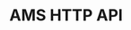# AMS HTTP API

<link rel="stylesheet" type="text/css" href="../../../_static/swagger-ui/swagger-ui.css" ></link>
<link rel="stylesheet" type="text/css" href="../../../_static/swagger-override.css" ></link>
<div id="swagger-ui"></div>

<script src="../../../_static/swagger-ui/swagger-ui-bundle.js" charset="UTF-8"> </script>
<script src="../../../_static/swagger-ui/swagger-ui-standalone-preset.js" charset="UTF-8"> </script>
<script>
window.onload = function() {
  // Begin Swagger UI call region
  const ui = SwaggerUIBundle({
    url: window.location.pathname +"../../../ams-api.yaml",
    dom_id: '#swagger-ui',
    deepLinking: true,
    presets: [
      SwaggerUIBundle.presets.apis,
      SwaggerUIStandalonePreset
    ],
    plugins: [],
    validatorUrl: "none",
    defaultModelsExpandDepth: -1,
    supportedSubmitMethods: []
  })
  // End Swagger UI call region

  window.ui = ui
}
</script>
